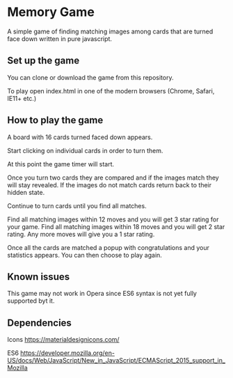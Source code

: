 # Memory Game
A simple game of finding matching images among cards that are turned face down written in pure javascript.

## Set up the game ##
You can clone or download the game from this repository.

To play open index.html in one of the modern browsers (Chrome, Safari, IE11+ etc.)

## How to play the game ##
A board with 16 cards turned faced down appears.

Start clicking on individual cards in order to turn them.

At this point the game timer will start.

Once you turn two cards they are compared and if the images match they will stay revealed.
If the images do not match cards return back to their hidden state.

Continue to turn cards until you find all matches.

Find all matching images within 12 moves and you will get 3 star rating for your game.
Find all matching images within 18 moves and you will get 2 star rating.
Any more moves will give you a 1 star rating.

Once all the cards are matched a popup with congratulations and your statistics appears.
You can then choose to play again.

## Known issues ##
This game may not work in Opera since ES6 syntax is not yet fully supported byt it.

## Dependencies ##

Icons https://materialdesignicons.com/

ES6 https://developer.mozilla.org/en-US/docs/Web/JavaScript/New_in_JavaScript/ECMAScript_2015_support_in_Mozilla
